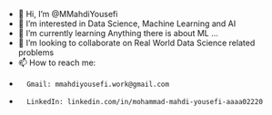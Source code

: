 - 👋 Hi, I’m @MMahdiYousefi
- 👀 I’m interested in Data Science, Machine Learning and AI
- 🌱 I’m currently learning Anything there is about ML ...
- 💞️ I’m looking to collaborate on Real World Data Science related problems
- 📫 How to reach me: 
-       Gmail: mmahdiyousefi.work@gmail.com
-       LinkedIn: linkedin.com/in/mohammad-mahdi-yousefi-aaaa02220 

<!---
MMahdiYousefi/MMahdiYousefi is a ✨ special ✨ repository because its `README.md` (this file) appears on your GitHub profile.
You can click the Preview link to take a look at your changes.
--->
